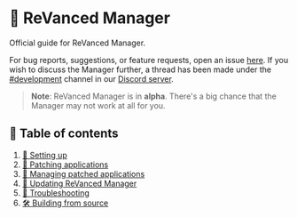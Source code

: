 # 💊  ReVanced Manager

Official guide for ReVanced Manager.

For bug reports, suggestions, or feature requests, open an issue [here](https://github.com/revanced/revanced-manager/issues/new/choose). If you wish to discuss the Manager further, a thread has been made under the [#development](https://discord.com/channels/952946952348270622/1002922226443632761) channel in our [Discord server](https://revanced.app/discord).

> **Note**: ReVanced Manager is in **alpha**. There's a big chance that the Manager may not work at all for you.

## 📖 Table of contents

1. [👶 Setting up](0_setting-up.md)
2. [🧩 Patching applications](1_patching-applications.md)
3. [🧰 Managing patched applications](2_managing-patched-applications.md)
4. [🔄 Updating ReVanced Manager](3_updating-revanced-manager.md)
5. [🛟 Troubleshooting](4_troubleshooting.md)
6. [🛠 Building from source](5_building-from-source.md)

